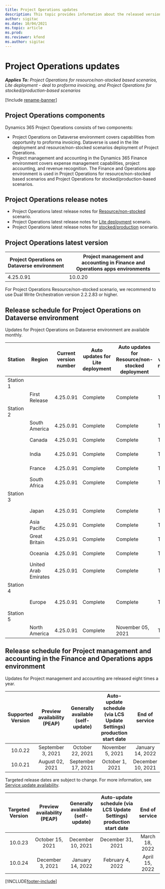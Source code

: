```yaml
---
title: Project Operations updates
description: This topic provides information about the released versions of Dynamics 365 Project Operations.
author: sigitac
ms.date: 10/04/2021
ms.topic: article
ms.prod:
ms.reviewer: kfend 
ms.author: sigitac
---
```


# Project Operations updates

_**Applies To:** Project Operations for resource/non-stocked based scenarios, Lite deployment - deal to proforma invoicing, and Project Operations for stocked/production-based scenarios_

[!include [rename-banner](~/includes/cc-data-platform-banner.md)]

## Project Operations components

Dynamics 365 Project Operations consists of two components:

- Project Operations on Dataverse environment covers capabilities from opportunity to proforma invoicing. Dataverse is used in the lite deployment and resource/non-stocked scenarios deployment of Project Operations.
- Project management and accounting in the Dynamics 365 Finance environment covers expense management capabilities, project accounting, and revenue recognition. The Finance and Operations app environment is used in Project Operations for resource/non-stocked based scenarios and Project Operations for stocked/production-based scenarios.

## Project Operations release notes
- Project Operations latest release notes for [Resource/non-stocked](whats-new-oct-2021-resource-based.md) scenario.
- Project Operations latest release notes for [Lite deployment](../pro/whats-new/whats-new-oct-2021-lite.md) scenario.
- Project Operations latest release notes for [stocked/production](../prod-pma/whats-new/whats-new-jul-2021-stocked.md) scenario.

## Project Operations latest version

| Project Operations on Dataverse environment | Project management and accounting in Finance and Operations apps environments | 
| --- | --- |
| 4.25.0.91 | 10.0.20 |

For Project Operations Resource/non-stocked scenario, we recommend to use Dual Write Orchestration version 2.2.2.83 or higher.

## Release schedule for Project Operations on Dataverse environment

Updates for Project Operations on Dataverse environment are available monthly. 

| Station | Region | Current version number | Auto updates for Lite deployment | Auto updates for Resource/non-stocked deployment | Next version number | Next version generally available |
|-----------|-----------------------|-----------------|--------------------|---------------------|---------------------|---------------------|
| Station 1 |   &nbsp;              |    &nbsp;       | &nbsp;             |      &nbsp;         |      &nbsp;         |      &nbsp;         |
|   &nbsp;  | First Release         |  4.25.0.91      | Complete           | Complete            | TBD                 | November 05, 2021   |
| Station 2 |   &nbsp;              |    &nbsp;       | &nbsp;             |      &nbsp;         |      &nbsp;         |      &nbsp;         |
|   &nbsp;  | South America         |  4.25.0.91      | Complete           | Complete            | TBD                 | November 05, 2021   |
|   &nbsp;  | Canada                |  4.25.0.91      | Complete           | Complete            | TBD                 | November 05, 2021   |
|   &nbsp;  | India                 |  4.25.0.91      | Complete           | Complete            | TBD                 | November 05, 2021   |
|   &nbsp;  | France                |  4.25.0.91      | Complete           | Complete            | TBD                 | November 05, 2021   |
|   &nbsp;  | South Africa          |  4.25.0.91      | Complete           | Complete            | TBD                 | November 05, 2021   |
| Station 3 |      &nbsp;           |     &nbsp;      |     &nbsp;         |      &nbsp;         |      &nbsp;         |      &nbsp;         |
|   &nbsp;  | Japan                 |  4.25.0.91      | Complete           | Complete            | TBD                 | November 05, 2021   |
|   &nbsp;  | Asia Pacific          |  4.25.0.91      | Complete           | Complete            | TBD                 | November 05, 2021   |
|   &nbsp;  | Great Britain         |  4.25.0.91      | Complete           | Complete            | TBD                 | November 05, 2021   |
|   &nbsp;  | Oceania               |  4.25.0.91      | Complete           | Complete            | TBD                 | November 05, 2021   |
|   &nbsp;  | United Arab Emirates  |  4.25.0.91      | Complete           | Complete            | TBD                 | November 05, 2021   |
| Station 4 |     &nbsp;            |     &nbsp;      |     &nbsp;         |      &nbsp;         |      &nbsp;         |      &nbsp;         |
|   &nbsp;  | Europe                |  4.25.0.91      | Complete           | Complete            | TBD                 | November 12, 2021   |
| Station 5 |     &nbsp;            |     &nbsp;      |     &nbsp;         |      &nbsp;         |      &nbsp;         |      &nbsp;         |
|   &nbsp;  | North America         |  4.25.0.91      | Complete           | November 05, 2021   | TBD                 | November 19, 2021   |


## Release schedule for Project management and accounting in the Finance and Operations apps environment

Updates for Project management and accounting are released eight times a year.

|Supported Version| Preview availability (PEAP) | Generally available (self-update) | Auto-update schedule (via LCS Update Settings) production start date |   End of service   |
|:---------------:|:---------------------------:|:---------------------------------:|:--------------------------------------------------------------------:|:------------------:|
|     10.0.22     |      September 3, 2021      |        October 22, 2021           |                          November 5, 2021                            | January 14, 2022   |
|    10.0.21      |         August 02, 2021     |           September 17, 2021      |                             October 1, 2021                          |  December 10, 2021 |


Targeted release dates are subject to change. For more information, see [Service update availability](/dynamics365/fin-ops-core/fin-ops/get-started/public-preview-releases?toc=%2fdynamics365%2ffinance%2ftoc.json).

|Targeted Version | Preview availability (PEAP) | Generally available (self-update) | Auto-update schedule (via LCS Update Settings) production start date |   End of service   |
|:---------------:|:---------------------------:|:---------------------------------:|:--------------------------------------------------------------------:|:------------------:|
|     10.0.23     |      October 15, 2021       |        December 10, 2021          |                          December 31, 2021                           | March 18, 2022     |
|     10.0.24     |      December 3, 2021       |        January 14, 2022           |                          February 4, 2022                            | April 15, 2022     |

[!INCLUDE[footer-include](../includes/footer-banner.md)]

